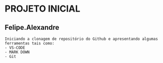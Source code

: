 # PROJETO INICIAL

## Felipe.Alexandre

```
Iniciando a clonagem de repositório do Github e apresentando algumas ferramentas tais como:
- VS-CODE
- MARK DOWN
- Git
```
